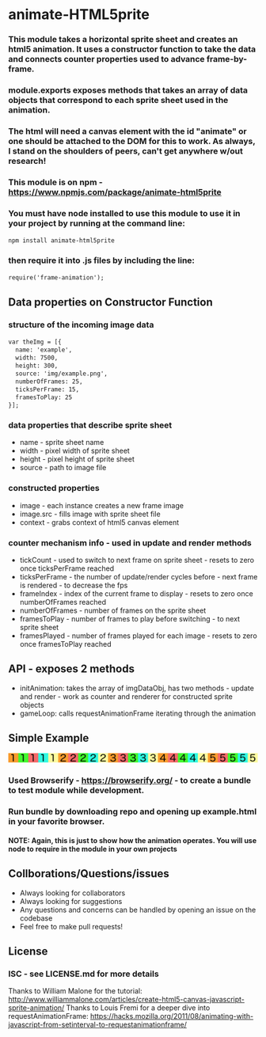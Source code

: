 #  animate-HTML5prite

### This module takes a horizontal sprite sheet and creates an html5 animation. It uses a constructor function to take the data and connects counter properties used to advance frame-by-frame.
### module.exports exposes methods that takes an array of data objects that correspond to each sprite sheet used in the animation.
### The html will need a canvas element with the id "animate" or one should be attached to the DOM for this to work. As always, I stand on the shoulders of peers, can't get anywhere w/out research!

### This module is on npm - https://www.npmjs.com/package/animate-html5prite
### You must have node installed to use this module to use it in your project by running at the command line:
```
npm install animate-html5prite
```
### then require it into .js files by including the line:
```
require('frame-animation');
```

## Data properties on Constructor Function
### structure of the incoming image data
```
var theImg = [{
  name: 'example',
  width: 7500,
  height: 300,
  source: 'img/example.png',
  numberOfFrames: 25,
  ticksPerFrame: 15,
  framesToPlay: 25
}];
```

### data properties that describe sprite sheet
- name    - sprite sheet name
- width   - pixel width of sprite sheet
- height  - pixel height of sprite sheet
- source  - path to image file

### constructed properties
- image     - each instance creates a new frame image
- image.src - fills image with sprite sheet file
- context   - grabs context of html5 canvas element

### counter mechanism info - used in update and render methods
- tickCount       - used to switch to next frame on sprite sheet
                  - resets to zero once ticksPerFrame reached
- ticksPerFrame   - the number of update/render cycles before
                  - next frame is rendered - to decrease the fps
- frameIndex      - index of the current frame to display
                  - resets to zero once numberOfFrames reached
- numberOfFrames  - number of frames on the sprite sheet
- framesToPlay    - number of frames to play before switching
                  - to next sprite sheet
- framesPlayed    - number of frames played for each image
                  - resets to zero once framesToPlay reached

## API - exposes 2 methods
- initAnimation: takes the array of imgDataObj, has two methods - update and render - work as counter and renderer for constructed sprite objects
- gameLoop: calls requestAnimationFrame iterating through the animation

## Simple Example

![example.png](/example/img/example.png?raw=true "example spritesheet")

### Used Browserify - https://browserify.org/ - to create a bundle to test module while development.
### Run bundle by downloading repo and opening up example.html in your favorite browser.
#### NOTE: Again, this is just to show how the animation operates. You will use node to require in the module in your own projects

## Collborations/Questions/issues
  - Always looking for collaborators
  - Always looking for suggestions
  - Any questions and concerns can be handled by opening an issue on the codebase
  - Feel free to make pull requests!
  
## License

### ISC - see LICENSE.md for more details

  Thanks to William Malone for the tutorial:
  http://www.williammalone.com/articles/create-html5-canvas-javascript-sprite-animation/
  Thanks to Louis Fremi for a deeper dive into requestAnimationFrame:
  https://hacks.mozilla.org/2011/08/animating-with-javascript-from-setinterval-to-requestanimationframe/
